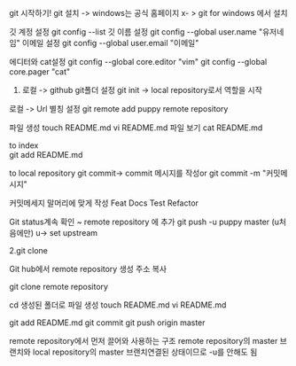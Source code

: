 git 시작하기!
git 설치 -> windows는 공식 홈페이지 x- > git for windows 에서 설치 

깃 계정 설정
git config --list
깃 이름 설정
git config --global user.name "유저네임"
이메일 설정
git config --global user.email "이메일"

에디터와  cat설정
git config --global core.editor "vim"
git config --global core.pager "cat"

1. 로컬 -> github
git폴더 설정 
git init -> local repository로서 역할을 시작

로컬 -> Url  별칭 설정 
git remote add puppy remote repository


파일 생성
touch README.md
vi README.md
파일 보기
cat README.md

to index	
git add README.md

to local repository
git commit-> 
commit 메시지를 작성or  git commit -m "커밋메시지"

커밋메세지 말머리에 맞게 작성 
Feat
Docs
Test
Refactor 

Git status계속 확인 ~ 
remote repository 에 추가
git push -u puppy master (u처음에만)
u-> set upstream 


2.git clone

Git hub에서 remote repository 생성
주소 복사

git clone remote repository

cd 생성된 폴더로 
파일 생성
touch README.md
vi README.md

git add README.md
git commit
git push origin master

remote repository에서 먼저 끌어와 사용하는 구조
remote repository의 master 브랜치와 local repository의 master 브랜치연결된 상태이므로 -u를 안해도 됨





